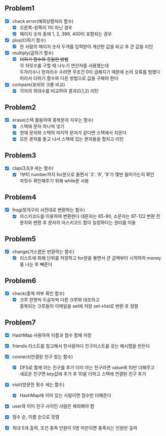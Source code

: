 ## Problem1
- [x] check error(예외상황처리 함수)
    - [x] 오른쪽-왼쪽이 1이 아닌 경우
    - [x] 페이지 숫자 중에 1, 2, 399, 400이 포함되는 경우
- [x] plus(더하기 함수)
    - [x] 한 사람의 페이지 숫자 두개를 입력받아 계산한 값을 비교 후 큰 값을 리턴
- [x] multiply(곱하기 함수)
    - [x] ~~더하기 함수와 동일한 방법~~  
          각 자릿수를 구할 때 나누기 연산자를 사용했는데  
          두자리수나 한자리수 수라면 무조건 0이 곱해지기 때문에 논리 오류를 범했다  
          따라서 더하기 함수와 다른 방법으로 값을 구해야 한다  
- [x] compare(포비와 크롱 비교)
    - [x] 각자의 최대수를 비교하여 결과(0,1,2) 리턴
## Problem2
- [x] erase(스택 활용하여 중복문자 지우는 함수)
    - [x] 스택에 문자 하나씩 넣기
    - [x] 현재 문자와 스택의 마지막 문자가 같다면 스택에서 지운다
    - [x] 모든 문자를 돌고 나서 스택에 있는 문자들을 합치고 리턴
## Problem3
- [x] clap(3,6,9 세는 함수)
    - [x] 1부터 number까지 for문으로 돌면서 '3'. '6', '9'가 몇번 들어가는지 확인  
          자릿수 확인해주기 위해 while문 사용
## Problem4
- [x] frog(청개구리 사전대로 변환하는 함수)
    - [x] 아스키코드를 이용하여 변환한다
          대문자는 65-90, 소문자는 97-122
          변환 전 문자와 변환 후 문자의 아스키코드 합이 일정하다는 원리를 이용
## Problem5
- [x] change(거스름돈 반환하는 함수)
    - [x] 리스트에 화폐 단위를 저장하고 for문을 돌면서 큰 금액부터 시작하여 money를 나눈 후 빼준다
## Problem6
- [x] check(중복 여부 확인 함수)
    - [x] 크루 한명씩 두글자씩 다른 크루와 대조하고    
          중복되는 크루들의 이메일을 set에 저장
          set->list로 변환 후 정렬
## Problem7
- [x] HashMap 사용하여 이름과 점수 함께 저장
- [x] friends 리스트를 참고해서 한사람마다 친구리스트를 갖는 해시맵을 만든다
- [x] connect(연결된 친구 찾는 함수)
    - [x] DFS로 함께 아는 친구를 추가
          이미 아는 친구라면 value에 10만 더해주고  
          새로운 친구면 key값에 추가 후 10을 더하고 스택에 연결된 친구 추가
- [x] visit(방문한 횟수 세는 함수)
    - [x] HashMap에 이미 있는 사람이면 점수만 더해준다
- [x] user와 이미 친구 사이인 사람은 제외해야 함
- [x] 점수 순, 이름 순으로 정렬
- [x] 최대 5개 출력, 조건 충족 인원이 5명 미만이면 충족되는 인원만 출력

